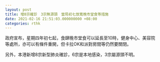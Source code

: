```yaml
---
layout: post
title: 增8宗確診　3宗無源頭　當局初七放寬晚市堂食等措施
date: 2021-02-16 21:51:03.000000000 +08:00
categories: rthk
---
```


政府宣布，星期四年初七起，食肆晚市堂食可以延長至10時，健身中心、美容院等處所，亦可以有條件重開，但卡拉OK和派對房間等仍然要關閉。

另外，本港新增8宗新型肺炎確診，6宗是本地感染，3宗屬源頭不明。
